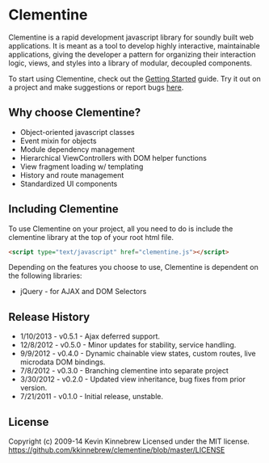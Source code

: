 # Clementine

Clementine is a rapid development javascript library for soundly built web applications. It is meant as a tool to develop highly interactive, maintainable applications, giving the developer a pattern for organizing their interaction logic, views, and styles into a library of modular, decoupled components.

To start using Clementine, check out the [Getting Started] guide. Try it out on a project and make suggestions or report bugs [here].

## Why choose Clementine?

- Object-oriented javascript classes
- Event mixin for objects
- Module dependency management
- Hierarchical ViewControllers with DOM helper functions
- View fragment loading w/ templating
- History and route management
- Standardized UI components

## Including Clementine

To use Clementine on your project, all you need to do is include the clementine library at the top of your root html file.

```html
<script type="text/javascript" href="clementine.js"></script>
```

Depending on the features you choose to use, Clementine is dependent on the following libraries:

* jQuery - for AJAX and DOM Selectors

## Release History

* 1/10/2013 - v0.5.1 - Ajax deferred support.
* 12/8/2012 - v0.5.0 - Minor updates for stability, service handling.
* 9/9/2012 - v0.4.0 - Dynamic chainable view states, custom routes, live microdata DOM bindings.
* 7/8/2012 - v0.3.0 - Branching clementine into separate project
* 3/30/2012 - v0.2.0 - Updated view inheritance, bug fixes from prior version.
* 7/21/2011 - v0.1.0 - Initial release, unstable.

## License

Copyright (c) 2009-14 Kevin Kinnebrew
Licensed under the MIT license.
<https://github.com/kkinnebrew/clementine/blob/master/LICENSE>

[here]: https://github.com/kkinnebrew/clementine/issues?labels=&sort=created&state=open
[Getting Started]: https://github.com/kkinnebrew/clementine/wiki/Home
